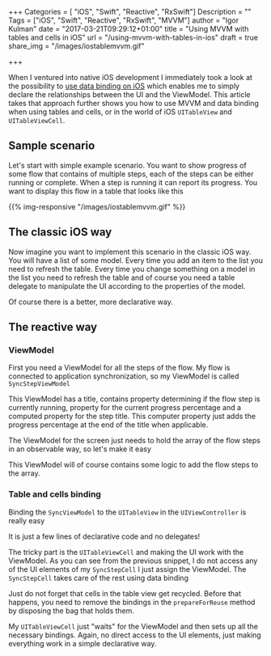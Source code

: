 +++
Categories = [ "iOS", "Swift", "Reactive", "RxSwift"]
Description = ""
Tags = ["iOS", "Swift", "Reactive", "RxSwift", "MVVM"]
author = "Igor Kulman"
date = "2017-03-21T09:29:12+01:00"
title = "Using MVVM with tables and cells in iOS"
url = "/using-mvvm-with-tables-in-ios"
draft = true
share_img = "/images/iostablemvvm.gif"

+++

When I ventured into native iOS development I immediately took a look at the possibility to [use data binding on iOS](/using-data-binding-in-ios) which enables me to simply declare the relationships between the UI and the ViewModel. This article takes that approach further shows you how to use MVVM and data binding when using tables and cells, or in the world of iOS `UITableView` and `UITableViewCell`.

## Sample scenario

Let's start with simple example scenario. You want to show progress of some flow that contains of multiple steps, each of the steps can be either running or complete. When a step is running it can report its progress. You want to display this flow in a table that looks like this

<!--more-->

{{% img-responsive "/images/iostablemvvm.gif" %}}

## The classic iOS way

Now imagine you want to implement this scenario in the classic iOS way. You will have a list of some model. Every time you add an item to the list you need to refresh the table. Every time you change something on a model in the list you need to refresh the table and of course you need a table delegate to manipulate the UI according to the properties of the model. 

Of course there is a better, more declarative way.

## The reactive way

### ViewModel

First you need a ViewModel for all the steps of the flow. My flow is connected to application synchronization, so my ViewModel is called `SyncStepViewModel`

<div data-gist="a2c5b63f835e8bd01df89566a5627d6b" data-file="SyncStepViewModel.swift"></div>

This ViewModel has a title, contains property determining if the flow step is currently running, property for the current progress percentage and a computed property for the step title. This computer property just adds the progress percentage at the end of the title when applicable. 

The ViewModel for the screen just needs to hold the array of the flow steps in an observable way, so let's make it easy

<div data-gist="a2c5b63f835e8bd01df89566a5627d6b" data-file="SyncViewModel.swift"></div>

This ViewModel will of course contains some logic to add the flow steps to the array. 

### Table and cells binding

Binding the `SyncViewModel` to the `UITableView` in the `UIViewController` is really easy

<div data-gist="a2c5b63f835e8bd01df89566a5627d6b" data-file="SyncViewController.swift"></div>

It is just a few lines of declarative code and no delegates!

The tricky part is the `UITableViewCell` and making the UI work with the ViewModel. As you can see from the previous snippet, I do not access any of the UI elements of my `SyncStepCell` I just assign the ViewModel. The `SyncStepCell` takes care of the rest using data binding

<div data-gist="a2c5b63f835e8bd01df89566a5627d6b" data-file="SyncStepCell.swift"></div>

Just do not forget that cells in the table view get recycled. Before that happens, you need to remove the bindings in the `prepareForReuse` method by disposing the bag that holds them. 

My `UITableViewCell` just "waits" for the ViewModel and then sets up all the necessary bindings. Again, no direct access to the UI elements, just making everything work in a simple declarative way.
